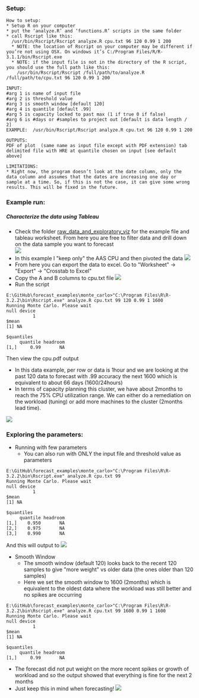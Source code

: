 

### Setup:
```
How to setup:
* Setup R on your computer
* put the ‘analyze.R’ and ‘functions.R’ scripts in the same folder
* call Rscript like this:
  /usr/bin/Rscript/Rscript analyze.R cpu.txt 96 120 0.99 1 200
  * NOTE: the location of Rscript on your computer may be different if you’re not using OSX. On windows it’s C:/Program Files/R/R-3.1.1/bin/Rscript.exe
  * NOTE: if the input file is not in the directory of the R script, you should use the full path like this:
    /usr/bin/Rscript/Rscript /full/path/to/analyze.R /full/path/to/cpu.txt 96 120 0.99 1 200

INPUT: 
#arg 1 is name of input file
#arg 2 is threshold value
#arg 3 is smooth window [default 120]
#arg 4 is quantile [default .99]
#arg 5 is capacity locked to past max (1 if true 0 if false) 
#arg 6 is #days or #samples to project out [default is data length / 2]
EXAMPLE:  /usr/bin/Rscript/Rscript analyze.R cpu.txt 96 120 0.99 1 200

OUTPUTS:
PDF of plot  (same name as input file except with PDF extension) tab delimited file with HRE at quantile chosen on input [see default above]

LIMITATIONS:
* Right now, the program doesn’t look at the date column, only the data column and assumes that the dates are increasing one day or sample at a time. So, if this is not the case, it can give some wrong results. This will be fixed in the future. 

```

### Example run:

##### Characterize the data using Tableau
* Check the folder [raw_data_and_exploratory_viz](https://github.com/karlarao/forecast_examples/tree/master/monte_carlo/raw_data_and_exploratory_viz) for the example file and tableau worksheet. From here you are free to filter data and drill down on the data sample you want to forecast   
![](https://i.imgur.com/I3gjEFR.png)
* In this example I "keep only" the AAS CPU and then pivoted the data
![](https://i.imgur.com/EA2nQSN.png) 
* From here you can export the data to excel. Go to "Worksheet" -> "Export" -> "Crosstab to Excel"
* Copy the A and B columns to cpu.txt file 
![](https://i.imgur.com/YsPSs2Y.png)
* Run the script 

```
E:\GitHub\forecast_examples\monte_carlo>"C:\Program Files\R\R-3.2.2\bin\Rscript.exe" analyze.R cpu.txt 99 120 0.99 1 1600
Running Monte Carlo. Please wait
null device
          1
$mean
[1] NA

$quantiles
     quantile headroom
[1,]     0.99       NA
```
Then view the cpu.pdf output 
* In this data example, per row or data is 1hour and we are looking at the past 120 data to forecast with .99 accuracy the next 1600 which is equivalent to about 66 days (1600/24hours)
* In terms of capacity planning this cluster, we have about 2months to reach the 75% CPU utilization range. We can either do a remediation on the workload (tuning) or add more machines to the cluster (2months lead time).   

![](https://i.imgur.com/pMzsYaX.png)



### Exploring the parameters:

* Running with few parameters
	* You can also run with ONLY the input file and threshold value as parameters
```
E:\GitHub\forecast_examples\monte_carlo>"C:\Program Files\R\R-3.2.2\bin\Rscript.exe" analyze.R cpu.txt 99
Running Monte Carlo. Please wait
null device
          1
$mean
[1] NA

$quantiles
     quantile headroom
[1,]    0.950       NA
[2,]    0.975       NA
[3,]    0.990       NA
``` 
And this will output to 
![](https://i.imgur.com/Uiu5zkj.png)

* Smooth Window 
	* The smooth window (default 120) looks back to the recent 120 samples to give "more weight" vs older data (the ones older than 120 samples)  
	* Here we set the smooth window to 1600 (2months) which is equivalent to the oldest data where the workload was still better and no spikes are occurring
```
E:\GitHub\forecast_examples\monte_carlo>"C:\Program Files\R\R-3.2.2\bin\Rscript.exe" analyze.R cpu.txt 99 1600 0.99 1 1600
Running Monte Carlo. Please wait
null device
          1
$mean
[1] NA

$quantiles
     quantile headroom
[1,]     0.99       NA
``` 

* The forecast did not put weight on the more recent spikes or growth of workload and so the output showed that everything is fine for the next 2 months
* Just keep this in mind when forecasting!
![](https://i.imgur.com/sxzik3V.png)

